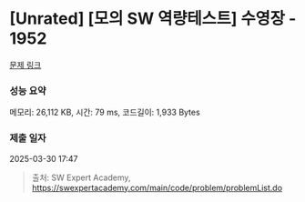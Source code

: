 # [Unrated] [모의 SW 역량테스트] 수영장 - 1952 

[문제 링크](https://swexpertacademy.com/main/code/problem/problemDetail.do?contestProbId=AV5PpFQaAQMDFAUq) 

### 성능 요약

메모리: 26,112 KB, 시간: 79 ms, 코드길이: 1,933 Bytes

### 제출 일자

2025-03-30 17:47



> 출처: SW Expert Academy, https://swexpertacademy.com/main/code/problem/problemList.do